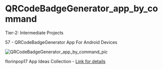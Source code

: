 # QRCodeBadgeGenerator_app_by_command

Tier-2: Intermediate Projects

57 - QRCodeBadgeGenerator App For Android Devices

![QRCodeBadgeGenerator_app_by_command_pic](https://user-images.githubusercontent.com/50905347/132954446-68ccc5f2-7235-48a5-9bb4-2ee6a4350814.jpg)

florinpop17 App Ideas Collection - [Link for details](https://github.com/florinpop17/app-ideas)
